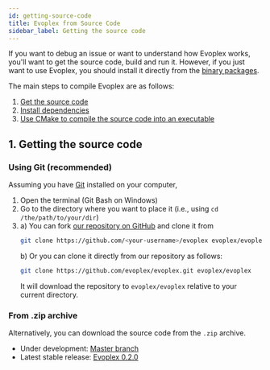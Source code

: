 ```yaml
---
id: getting-source-code
title: Evoplex from Source Code
sidebar_label: Getting the source code
---
```


If you want to debug an issue or want to understand how Evoplex works, you'll want to get the source code, build and run it. However, if you just want to use Evoplex, you should install it directly from the [binary packages](index#downloads).

The main steps to compile Evoplex are as follows:
1. [Get the source code](#1-getting-the-source-code)
2. [Install dependencies](installing-dependencies)
3. [Use CMake to compile the source code into an executable](compiling-evoplex)

## 1. Getting the source code
### Using Git (recommended)
Assuming you have [Git](https://git-scm.com/downloads) installed on your computer,
1. Open the terminal (Git Bash on Windows)
2. Go to the directory where you want to place it (i.e., using `cd /the/path/to/your/dir`)
3. a) You can fork [our repository on GitHub](https://github.com/evoplex/evoplex) and clone it from
    ``` bash
    git clone https://github.com/<your-username>/evoplex evoplex/evoplex
    ```
    b) Or you can clone it directly from our repository as follows:
    ```bash
    git clone https://github.com/evoplex/evoplex.git evoplex/evoplex
    ```
    It will download the repository to `evoplex/evoplex` relative to your current directory.

### From .zip archive
Alternatively, you can download the source code from the `.zip` archive.
* Under development: [Master branch](https://github.com/evoplex/evoplex/archive/master.zip)
* Latest stable release: [Evoplex 0.2.0](https://github.com/evoplex/evoplex/archive/v0.2.0.zip)